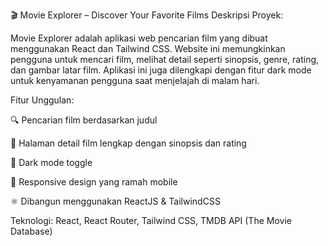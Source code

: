🎬 Movie Explorer – Discover Your Favorite Films
Deskripsi Proyek:

Movie Explorer adalah aplikasi web pencarian film yang dibuat menggunakan React dan Tailwind CSS. Website ini memungkinkan pengguna untuk mencari film, melihat detail seperti sinopsis, genre, rating, dan gambar latar film. Aplikasi ini juga dilengkapi dengan fitur dark mode untuk kenyamanan pengguna saat menjelajah di malam hari.

Fitur Unggulan:

🔍 Pencarian film berdasarkan judul

📝 Halaman detail film lengkap dengan sinopsis dan rating

🌙 Dark mode toggle

🎨 Responsive design yang ramah mobile

⚛️ Dibangun menggunakan ReactJS & TailwindCSS

Teknologi:
React, React Router, Tailwind CSS, TMDB API (The Movie Database)
